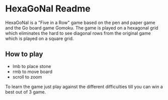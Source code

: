 ﻿# HexaGoNal Readme

HexaGoNal is a "Five in a Row" game based on the pen and paper game and the Go board game Gomoku. 
The game is played on a hexagonal grid which eliminates the hard to see
diagonal rows from the original game which is played on a square grid.


## How to play
* lmb to place stone
* rmb to move board
* scroll to zoom

To learn the game just play against the different difficulties till you can win a best out of 3 game.
